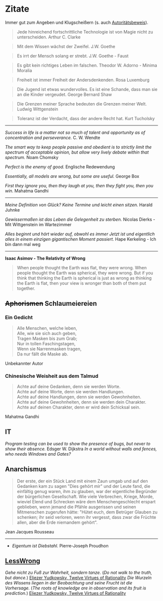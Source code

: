 # Zitate
Immer gut zum Angeben und Klugscheißern (s. auch [Autoritätsbeweis](https://www.philoclopedia.de/2015/05/28/argumentationsfehler-autorit%C3%A4tsargument/)).

> Jede hinreichend fortschrittliche Technologie ist von Magie nicht zu unterscheiden.
Arthur C. Clarke

> Mit dem Wissen wächst der Zweifel.
J.W. Goethe

> Es irrt der Mensch solang er strebt.
J.W. Goethe - Faust

> Es gibt kein richtiges Leben im falschen.
Theodor W. Adorno - Minima Moralia

> Freiheit ist immer Freiheit der Andersdenkenden.
Rosa Luxemburg

> Die Jugend ist etwas wundervolles. Es ist eine Schande, dass man sie an die Kinder vergeudet.
George Bernard Shaw

> Die Grenzen meiner Sprache bedeuten die Grenzen meiner Welt.
Ludwig Wittgenstein

> Toleranz ist der Verdacht, dass der andere Recht hat.
Kurt Tucholsky

---

_Success in life is a matter not so much of talent and opportunity as of concentration and perseverance._ C. W. Wendte

_The smart way to keep people passive and obedient is to strictly limit the spectrum of acceptable opinion, but allow very lively debate within that spectrum._ Noam Chomsky

_Perfect is the enemy of good._ Englische Redewendung

_Essentially, all models are wrong, but some are useful._ George Box

_First they ignore you, then they laugh at you, then they fight you, then you win._ Mahatma Gandhi

---

_Meine Definition von Glück? Keine Termine und leicht einen sitzen._
Harald Juhnke

_Gewissermaßen ist das Leben die Gelegenheit zu sterben._
Nicolas Dierks - Mit Wittgenstein im Wartezimmer

_Alles beginnt und hört wieder auf, obwohl es immer Jetzt ist und eigentlich alles in einem einzigen gigantischen Moment passiert._
Hape Kerkeling - Ich bin dann mal weg

---

__Isaac Asimov - The Relativity of Wrong__
> When people thought the Earth was flat, they were wrong. When people thought the Earth was spherical, they were wrong.
> But if you think that thinking the Earth is spherical is just as wrong as thinking the Earth is flat, then your view
> is wronger than both of them put together.

## ~~Aphorismen~~ Schlaumeiereien
### Ein Gedicht
> Alle Menschen, welche leben,  
> Alle, wie sie sich auch geben,  
> Tragen Masken bis zum Grab;  
> Nur in tollen Faschingstagen,  
> Wenn sie Narrenmasken tragen,  
> Da nur fällt die Maske ab.  

Unbekannter Autor

### Chinesische Weisheit aus dem Talmud
> Achte auf deine Gedanken, denn sie werden Worte.  
> Achte auf deine Worte, denn sie werden Handlungen.  
> Achte auf deine Handlungen, denn sie werden Gewohnheiten.  
> Achte auf deine Gewohnheiten, denn sie werden dein Charakter.  
> Achte auf deinen Charakter, denn er wird dein Schicksal sein.  

Mahatma Gandhi

## IT
_Program testing can be used to show the presence of bugs, but never to show their absence._ Edsger W. Dijkstra
_In a world without walls and fences, who needs Windows and Gates?_

## Anarchismus
> Der erste, der ein Stück Land mit einem Zaun umgab und auf den Gedanken kam zu sagen "Dies gehört mir" und der Leute
> fand, die einfältig genug waren, ihm zu glauben, war der eigentliche Begründer der bürgerlichen Gesellschaft. Wie viele
> Verbrechen, Kriege, Morde, wieviel Elend und Schrecken wäre dem Menschengeschlecht erspart geblieben, wenn jemand die
> Pfähle ausgerissen und seinen Mitmenschen zugerufen hätte: "Hütet euch, dem Betrüger Glauben zu schenken; ihr seid
> verloren, wenn ihr vergesst, dass zwar die Früchte allen, aber die Erde niemandem gehört".  

Jean Jacques Rousseau

---

* _Eigentum ist Diebstahl._ Pierre-Joseph Proudhon

## [LessWrong](https://www.lesswrong.com/)
_Gehe nicht zu Fuß zur Wahrheit, sondern tanze._ (_Do not walk to the truth, but dance._) [Eliezer Yudkowsky, Twelve Virtues of Rationality](https://www.lesswrong.com/posts/7ZqGiPHTpiDMwqMN2/twelve-virtues-of-rationality)
_Die Wurzeln des Wissens liegen in der Beobachtung und seine Frucht ist die Vorhersage._ (_The roots of knowledge are in observation and its fruit is prediction._) [Eliezer Yudkowsky, Twelve Virtues of Rationality](https://www.lesswrong.com/posts/7ZqGiPHTpiDMwqMN2/twelve-virtues-of-rationality)
